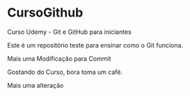 # CursoGithub 

Curso Udemy - Git e GitHub para iniciantes

Este é um repositório teste para ensinar como o Git funciona.

Mais uma Modificação para Commit

Gostando do Curso, bora toma um café.

Mais uma alteração